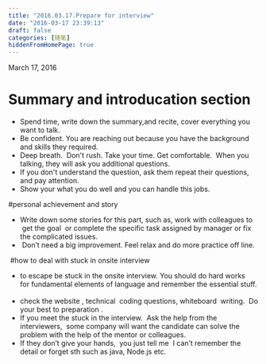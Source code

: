 ```yaml
---
title: "2016.03.17.Prepare for interview"
date: "2016-03-17 23:39:13"
draft: false
categories: [随笔]
hiddenFromHomePage: true
---
```

March 17, 2016 

# Summary and introducation section
* Spend time, write down the summary,and recite, cover everything you want to talk. 
* Be confident. You are reaching out because you have the background and skills they required.
* Deep breath.  Don't rush. Take your time. Get comfortable.  When you talking, they will ask you additional questions. 
* If you don't understand the question, ask them repeat their questions, and pay attention.
* Show your what you do well and you can handle this jobs.

#personal achievement and story
* Write down some stories for this part, such as, work with colleagues to  get the goal  or complete the specific task assigned by manager or fix the complicated issues.
*  Don’t need a big improvement. Feel relax and do more practice off line.

 #how to deal with stuck in onsite interview
* to escape be stuck in the onsite interview. You should do hard works for fundamental elements of language and remember the essential stuff.  
* check the website , technical  coding questions, whiteboard  writing.  Do your best to preparation .
* If you meet the stuck in the interview.  Ask the help from the interviewers,  some company will want the candidate can solve the problem with the help of the mentor or colleagues. 
* If they don’t give your hands,  you just tell me  I can’t remember the detail or forget sth such as java, Node.js etc.
